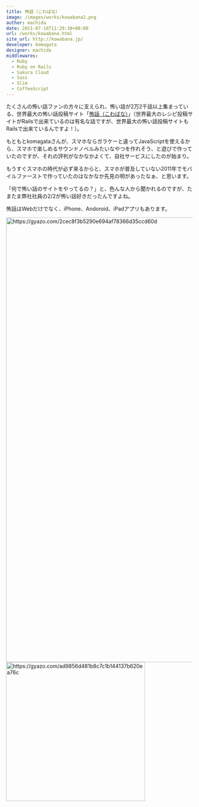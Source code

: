 ```yaml
---
title: 怖話（こわばな）
image: /images/works/kowabana2.png
author: machida
date: 2011-07-16T11:29:38+00:00
url: /works/kowabana.html
site_url: http://kowabana.jp/
developer: komagata
designer: machida
middlewares:
  - Ruby
  - Ruby on Rails
  - Sakura Cloud
  - Sass
  - Slim
  - CoffeeScript
---
```


たくさんの怖い話ファンの方々に支えられ、怖い話が2万2千話以上集まっている、世界最大の怖い話投稿サイト「[怖話（こわばな）](http://kowabana.jp)」（世界最大のレシピ投稿サイトがRailsで出来ているのは有名な話ですが、世界最大の怖い話投稿サイトもRailsで出来ているんですよ！）。

もともとkomagataさんが、スマホならガラケーと違ってJavaScriptを使えるから、スマホで楽しめるサウンドノベルみたいなやつを作れそう、と遊びで作っていたのですが、それの評判がなかなかよくて、自社サービスにしたのが始まり。

もうすぐスマホの時代が必ず来るからと、スマホが普及していない2011年でモバイルファーストで作っていたのはなかなか先見の明があったなぁ、と思います。

「何で怖い話のサイトをやってるの？」と、色んな人から聞かれるのですが、たまたま弊社社員の2/2が怖い話好きだったんですよね。

怖話はWebだけでなく、iPhone、Andoroid、iPadアプリもあります。

<img src="https://i.gyazo.com/2cec8f3b5290e694af78366d35ccd60d.png" alt="https://gyazo.com/2cec8f3b5290e694af78366d35ccd60d" width="1200"/>

<img src="https://i.gyazo.com/ad9856d481b8c7c1b144137b620ea76c.png" alt="https://gyazo.com/ad9856d481b8c7c1b144137b620ea76c" width="375"/>
